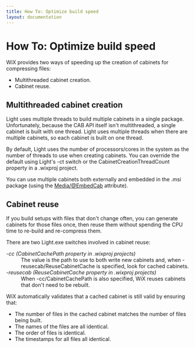 ```yaml
---
title: How To: Optimize build speed
layout: documentation
---
```


# How To: Optimize build speed

WiX provides two ways of speeding up the creation of cabinets for compressing files:

* Multithreaded cabinet creation.
* Cabinet reuse.

## Multithreaded cabinet creation

Light uses multiple threads to build multiple cabinets in a single package. Unfortunately, because the CAB API itself isn&apos;t multithreaded, a single cabinet is built with one thread. Light uses multiple threads when there are multiple cabinets, so each cabinet is built on one thread.

By default, Light uses the number of processors/cores in the system as the number of threads to use when creating cabinets. You can override the default using Light&apos;s -ct switch or the CabinetCreationThreadCount property in a .wixproj project.

You can use multiple cabinets both externally and embedded in the .msi package (using the [Media/@EmbedCab](../../xsd/wix/media.html) attribute).

## Cabinet reuse

If you build setups with files that don&apos;t change often, you can generate cabinets for those files once, then reuse them without spending the CPU time to re-build and re-compress them.

There are two Light.exe switches involved in cabinet reuse:

<dl>
  <dt><dfn>-cc (CabinetCachePath property in .wixproj projects)</dfn><dd>The value is the path to use to both write new cabinets and, when -reusecab/ReuseCabinetCache is specified, look for cached cabinets.</dd></dt>
  <dt><dfn>-reusecab (ReuseCabinetCache property in .wixproj projects)</dfn><dd>When -cc/CabinetCachePath is also specified, WiX reuses cabinets that don&apos;t need to be rebuilt.</dd></dt>
</dl>

WiX automatically validates that a cached cabinet is still valid by ensuring that:

* The number of files in the cached cabinet matches the number of files being built.
* The names of the files are all identical.
* The order of files is identical.
* The timestamps for all files all identical.
